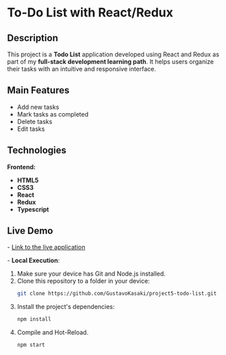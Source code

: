 # **To-Do List with React/Redux**

## **Description**
This project is a **Todo List** application developed using React and Redux as part of my **full-stack development learning path**. It helps users organize their tasks with an intuitive and responsive interface.

## **Main Features**
- Add new tasks
- Mark tasks as completed
- Delete tasks
- Edit tasks

## **Technologies**
**Frontend:**
- **HTML5**
- **CSS3**
- **React**
- **Redux**
- **Typescript**

## **Live Demo**
\- [Link to the live application](https://gmk-todo-list.vercel.app/)

\- **Local Execution**:
1. Make sure your device has Git and Node.js installed.
2. Clone this repository to a folder in your device:
   ```sh
   git clone https://github.com/GustavoKasaki/project5-todo-list.git
   ```
4. Install the project's dependencies:
   ```sh
   npm install
   ```
5. Compile and Hot-Reload.
   ```sh
   npm start
   ```

